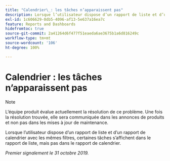 ```yaml
---
title: "Calendrier\_: les tâches n’apparaissent pas"
description: Lorsque l’utilisateur dispose d’un rapport de liste et d’un rapport de calendrier avec les mêmes filtres, certaines tâches s’affichent dans le rapport de liste, mais pas dans le rapport de calendrier.
exl-id: 1c606629-0db5-4096-af13-5e637a16ea7c
feature: Reports and Dashboards
hidefromtoc: true
source-git-commit: 2a41264d6f477f51eaeda6ae3675b1a6d816249c
workflow-type: tm+mt
source-wordcount: '106'
ht-degree: 100%

---
```


# Calendrier : les tâches n’apparaissent pas

>[!NOTE]
>
>L’équipe produit évalue actuellement la résolution de ce problème. Une fois la résolution trouvée, elle sera communiquée dans les annonces de produits et non pas dans les mises à jour de maintenance.

Lorsque l’utilisateur dispose d’un rapport de liste et d’un rapport de calendrier avec les mêmes filtres, certaines tâches s’affichent dans le rapport de liste, mais pas dans le rapport de calendrier.

_Premier signalement le 31 octobre 2019._
